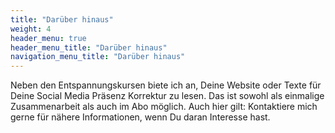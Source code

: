 ```yaml
---
title: "Darüber hinaus"
weight: 4
header_menu: true
header_menu_title: "Darüber hinaus"
navigation_menu_title: "Darüber hinaus"
---
```

Neben den Entspannungskursen biete ich an, Deine Website oder Texte für Deine Social Media Präsenz Korrektur zu lesen. 
Das ist sowohl als einmalige Zusammenarbeit als auch im Abo möglich. Auch hier gilt: Kontaktiere mich gerne für nähere 
Informationen, wenn Du daran Interesse hast. 